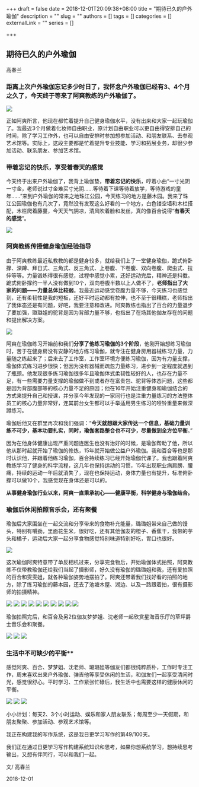 +++
draft = false
date = 2018-12-01T20:09:38+08:00
title = "期待已久的户外瑜伽"
description = ""
slug = ""
authors = []
tags = []
categories = []
externalLink = ""
series = []

+++

## **期待已久的户外瑜伽**

高春兰

### **距离上次户外瑜伽忘记多少时日了，我怀念户外瑜伽已经有3、4个月之久了，今天终于等来了阿爽教练的户外瑜伽了。**

![](https://img.omoe.eu.org/file/9bf3f9809bad3ffb27823.jpg)

正如阿爽所言，他现在都忙着提升自己健身瑜伽水平，没有出来和大家一起玩瑜伽了。我最近3个月做着化妆师自由职业，原计划自由职业可以更自由得安排自己的时间，除了学习工作外，也可以自由安排时参加想参加活动、和朋友联系、去参观艺术馆等。实际上，这段主要都是忙着提升专业技能、学习和拓展业务，却很少参加活动、联系朋友、参加艺术馆。

### **带着忘记的快乐，享受着春天的感觉**

今天终于出来户外瑜伽了，我背上瑜伽垫，**带着忘记的快乐**，哼着小曲“一寸光阴一寸金，老师说过寸金难买寸光阴……等待着下课等待着放学，等待游戏的童年……”来到户外瑜伽的常来之地珠江公园，今天练习的地方是藤木园。我来了珠江公园瑜伽也有几次了，竟然没有发现这么好看的一个地方，白色镂空墙和木栏搭配，木栏爬着藤蔓，今天天气阴凉，清风吹着脸和发丝，真的像百合说得“**有春天的感觉**”。

![](https://img.omoe.eu.org/file/1c1a58117af3982f835c0.jpg)

### **阿爽教练传授健身瑜伽经验指导**

由于阿爽教练最近私教教的都是健身较多，就给我们上了一堂健身瑜伽，跪式俯卧撑、深蹲、拜日式、三角式、反三角式、上卷腹、下卷腹、双向卷腹、爬虫式、拉伸等等。力量锻炼得很有感觉，过程中感觉小累，还好运动完后，精神还是抖擞。跪式俯卧撑约一半人没有做到10个，双向卷腹半数以上人做不了，**老师指出了大家的问题——力量总体比较弱**。我最近运动感觉卷腹力量不够，今天练习也感觉到，还有柔韧性是我的短板，还好平时运动都有拉伸，也不至于很糟糕，老师指出了我体态还是有问题，好吧，我要注意和改进。阿爽教练也指出了百合的力量退步了要加强，璐璐姐的驼背是因为背部力量不够，也指出了在场其他伽友存在的问题和提出解决方案。

![](https://img.omoe.eu.org/file/d0d9d691e7a290b4245b9.jpg)

阿爽在瑜伽练习开始前和我们**分享了他练习瑜伽的3个阶段**，他刚开始想练习瑜伽时，苦于在健身房没有安静的地方练习瑜伽，就专注在健身房用器械练习力量，力量随之练起来了；后来去了工作室，工作室环境方便练习瑜伽，因为有力量支撑，瑜伽体式练习进步很快；但因为没有器械而疏忽力量练习，进步到一定程度就遇到了瓶颈。他发现很多练习瑜伽很多年且瑜伽体式柔韧性较好的人，也存在力量不足，有一些需要力量支撑的瑜伽做不到或者存在富贵包、驼背等体态问题，这些都是因为背部腹部等的核心力量不足的原因；他在16年开始注重健身和瑜伽结合的方式来提升自己和授课，并分享今年发现的一家同行也是注重力量练习的方法整体员工的核心力量非常好，连其前台女生都可以手举适用男生练习的哑铃重量来做深蹲练习。

瑜伽后他又在群里再次和我们强调：“**今天就想跟大家传达一个信息，基础力量训练不可少，基本功要扎实，同时，瑜伽套路整合也不可少，尽量做到全方位平衡**。”

因为在他身体健康出现严重问题连医生也没有治好的时候，是瑜伽帮助了他，所以他从那时起就开始了瑜伽的修炼，15年就开始做公益户外瑜伽。我和百合等也是那时认识他，并跟着他练习瑜伽，百合持续练习已经开始瑜伽代课了。我也跟着阿爽教练学习了健身的科学流程，这几年也保持运动的习惯，15年出现职业病肩膀、腰痛，持续的运动一年后就消失了，现在也保持运动，身体力量也有提升，标准俯卧撑可以做10个，我感觉现在身体还是可以的。

**从事健身瑜伽行业以来，阿爽一直秉承初心——健康平衡，科学健身与瑜伽结合。**

### **瑜伽后休闲拍照音乐会，还有聚餐**



瑜伽后大家围坐在一起交流和分享带来的食物补充能量，璐璐姐带来自己做的馒头，特别有嚼劲，里面花生米，很好吃，还有其他伽友的橙子、香蕉干，我带的芋头和橘子，运动后大家一起分享食物感觉特别味道特别好吃，胃口也很好。

![](https://img.omoe.eu.org/file/05882e98509fe6117b0e1.jpg)


这次瑜伽阿爽特意带了单反相机过来，分享完食物后，开始瑜伽体式拍照，阿爽教练不仅带教瑜伽还给我们当起了摄影师，好久没有瑜伽的璐璐姐和我，还有爱拍照的百合和雯雯姐，就各种瑜伽姿势地摆拍了。阿爽还带着我们找好看的拍照的地方，除了练习瑜伽的藤本园，还去了池塘木屋、湖边、以及一路跟着拍，很有摄影师的拍摄精神。

![](https://img.omoe.eu.org/file/530449ff2846b8bc8faba.jpg)
![](https://img.omoe.eu.org/file/ad54744bfefa424b3fdb7.jpg)
![](https://img.omoe.eu.org/file/566479069012b6e0c3a9f.jpg)
![](https://img.omoe.eu.org/file/a44637922bc14f462c704.jpg)
![](https://img.omoe.eu.org/file/20b23da825d2e8b9682cf.jpg)
![](https://img.omoe.eu.org/file/076eb5b11d800c8170366.jpg)
![](https://img.omoe.eu.org/file/5bbf75f7ba405fae32f96.jpg)
![](https://img.omoe.eu.org/file/db83073bddb64e92900f0.jpg)
![](https://img.omoe.eu.org/file/d5e005e95fd1ff4bdd434.jpg)
![](https://img.omoe.eu.org/file/8e1f71c6963fa8ec076df.jpg)

瑜伽拍照完后，和百合及另2位伽友梦梦姐、沈老师一起欣赏星海音乐厅的草坪爵士音乐会和聚餐。

![](https://img.omoe.eu.org/file/db650d4e93f24c33e2995.jpg)
![](https://img.omoe.eu.org/file/92394e933243d04a591e0.jpg)
![](https://img.omoe.eu.org/file/af3964560a0e2680e07d9.jpg)

### 生活中不可缺少的平衡**

感觉阿爽、百合、梦梦姐、沈老师、璐璐姐等伽友们都很纯粹质朴，工作时专注工作，周末喜欢出来户外瑜伽、弹吉他等享受休闲的生活，和伽友们一起享受清闲时光，感觉很舒心。平时学习、工作紧张忙碌后，我生活中也需要这样的健康休闲的平衡。

![](https://img.omoe.eu.org/file/285caee2dac20a2085cde.jpg)
![](https://img.omoe.eu.org/file/d57df51f15e187a2355cc.jpg)
![](https://img.omoe.eu.org/file/ba823cc87294377db83af.jpg)

小小计划：每天2、3个小时运动、娱乐和家人朋友联系；每周至少一天假期，和朋友聚聚、参加活动、参观艺术馆等。

我正在构建我的写作系统，这是我日更学习写作的第49/100天。

我们正在通过日更学习写作构建系统知识和思考，如果你想系统学习，想持续思考输出，又想有伴同行，可以和我们一起。

文/ 高春兰

2018-12-01